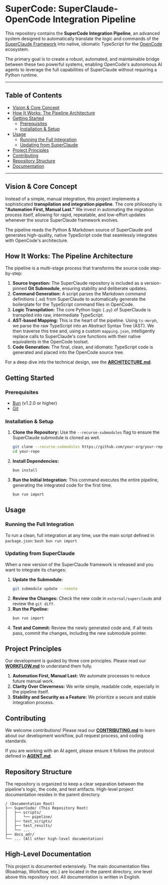 # SuperCode: SuperClaude-OpenCode Integration Pipeline

This repository contains the **SuperCode Integration Pipeline**, an advanced system designed to automatically translate the logic and commands of the [SuperClaude Framework](https://github.com/SuperClaude-Org/SuperClaude_Framework) into native, idiomatic TypeScript for the [OpenCode](https://github.com/sst/opencode) ecosystem.

The primary goal is to create a robust, automated, and maintainable bridge between these two powerful systems, enabling OpenCode's autonomous AI agents to leverage the full capabilities of SuperClaude without requiring a Python runtime.

---

## Table of Contents

- [Vision & Core Concept](#vision--core-concept)
- [How It Works: The Pipeline Architecture](#how-it-works-the-pipeline-architecture)
- [Getting Started](#getting-started)
  - [Prerequisites](#prerequisites)
  - [Installation & Setup](#installation--setup)
- [Usage](#usage)
  - [Running the Full Integration](#running-the-full-integration)
  - [Updating from SuperClaude](#updating-from-superclaude)
- [Project Principles](#project-principles)
- [Contributing](#contributing)
- [Repository Structure](#repository-structure)
- [Documentation](#documentation)

---

## Vision & Core Concept

Instead of a simple, manual integration, this project implements a sophisticated **transpilation and integration pipeline**. The core philosophy is **"Automation First, Manual Last."** We invest in automating the migration process itself, allowing for rapid, repeatable, and low-effort updates whenever the source SuperClaude framework evolves.

The pipeline reads the Python & Markdown source of SuperClaude and generates high-quality, native TypeScript code that seamlessly integrates with OpenCode's architecture.

## How It Works: The Pipeline Architecture

The pipeline is a multi-stage process that transforms the source code step-by-step:

1.  **Source Ingestion:** The SuperClaude repository is included as a version-pinned **Git Submodule**, ensuring stability and deliberate updates.
2.  **Command Generation:** A script parses the Markdown command definitions (`.md`) from SuperClaude to automatically generate the boilerplate for the TypeScript command files in OpenCode.
3.  **Logic Transpilation:** The core Python logic (`.py`) of SuperClaude is transpiled into raw, intermediate TypeScript.
4.  **AST-based Mapping:** This is the heart of the pipeline. Using `ts-morph`, we parse the raw TypeScript into an Abstract Syntax Tree (AST). We then traverse this tree and, using a custom `mapping.json`, intelligently replace calls to SuperClaude's core functions with their native equivalents in the OpenCode toolset.
5.  **Code Generation:** The final, clean, and idiomatic TypeScript code is generated and placed into the OpenCode source tree.

For a deep dive into the technical design, see the [**ARCHITECTURE.md**](ARCHITECTURE.md).

## Getting Started

### Prerequisites

- [Bun](https://bun.sh/) (v1.2.0 or higher)
- [Git](https://git-scm.com/)

### Installation & Setup

1.  **Clone the Repository:**
    Use the `--recurse-submodules` flag to ensure the SuperClaude submodule is cloned as well.
    ```bash
    git clone --recurse-submodules https://github.com/your-org/your-repo.git
    cd your-repo
    ```

2.  **Install Dependencies:**
    ```bash
    bun install
    ```

3.  **Run the Initial Integration:**
    This command executes the entire pipeline, generating the integrated code for the first time.
    ```bash
    bun run import
    ```

## Usage

### Running the Full Integration

To run a clean, full integration at any time, use the main script defined in `package.json`:
    ```bash
    bun run import
    ```

### Updating from SuperClaude

When a new version of the SuperClaude framework is released and you want to integrate its changes:

1.  **Update the Submodule:**
    ```bash
    git submodule update --remote
    ```
2.  **Review the Changes:**
    Check the new code in `external/superclaude` and review the `git diff`.
3.  **Run the Pipeline:**
    ```bash
    bun run import
    ```
4.  **Test and Commit:**
    Review the newly generated code and, if all tests pass, commit the changes, including the new submodule pointer.

## Project Principles

Our development is guided by three core principles. Please read our [**WORKFLOW.md**](WORKFLOW.md) to understand them fully.

1.  **Automation First, Manual Last:** We automate processes to reduce future manual work.
2.  **Clarity Over Cleverness:** We write simple, readable code, especially in the pipeline itself.
3.  **Stability and Security as a Feature:** We prioritize a secure and stable integration process.

## Contributing

We welcome contributions! Please read our [**CONTRIBUTING.md**](CONTRIBUTING.md) to learn about our development workflow, pull request process, and coding standards.

If you are working with an AI agent, please ensure it follows the protocol defined in [**AGENT.md**](AGENT.md).

## Repository Structure

The repository is organized to keep a clear separation between the pipeline's logic, the code, and test artifacts. High-level project documentation resides in the parent directory.

```
/ (Documentation Root)
├── SuperCode/ (This Repository Root)
│   ├── scripts/
│   │   └── pipeline/
│   ├── test_scripts/
│   ├── test_results/
│   └── ...
├── docs_adr/
└── ... (All other high-level documentation)
```

## High-Level Documentation

This project is documented extensively. The main documentation files (Roadmap, Workflow, etc.) are located in the parent directory, one level above this repository root. All documentation is written in English.
